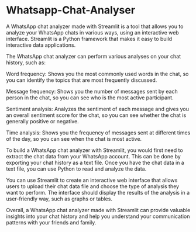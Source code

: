 # Whatsapp-Chat-Analyser
A WhatsApp chat analyzer made with Streamlit is a tool that allows you to analyze your WhatsApp chats in various ways, using an interactive web interface. Streamlit is a Python framework that makes it easy to build interactive data applications.

The WhatsApp chat analyzer can perform various analyses on your chat history, such as:

Word frequency: Shows you the most commonly used words in the chat, so you can identify the topics that are most frequently discussed.

Message frequency: Shows you the number of messages sent by each person in the chat, so you can see who is the most active participant.

Sentiment analysis: Analyzes the sentiment of each message and gives you an overall sentiment score for the chat, so you can see whether the chat is generally positive or negative.

Time analysis: Shows you the frequency of messages sent at different times of the day, so you can see when the chat is most active.

To build a WhatsApp chat analyzer with Streamlit, you would first need to extract the chat data from your WhatsApp account. This can be done by exporting your chat history as a text file. Once you have the chat data in a text file, you can use Python to read and analyze the data.

You can use Streamlit to create an interactive web interface that allows users to upload their chat data file and choose the type of analysis they want to perform. The interface should display the results of the analysis in a user-friendly way, such as graphs or tables.

Overall, a WhatsApp chat analyzer made with Streamlit can provide valuable insights into your chat history and help you understand your communication patterns with your friends and family.
